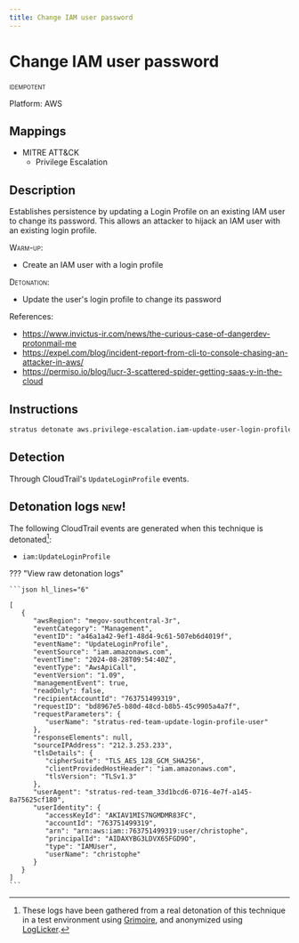 ```yaml
---
title: Change IAM user password
---
```


# Change IAM user password


 <span class="smallcaps w3-badge w3-blue w3-round w3-text-white" title="This attack technique can be detonated multiple times">idempotent</span> 

Platform: AWS

## Mappings

- MITRE ATT&CK
    - Privilege Escalation



## Description


Establishes persistence by updating a Login Profile on an existing IAM user to change its password. This allows an attacker to hijack 
an IAM user with an existing login profile.

<span style="font-variant: small-caps;">Warm-up</span>:

- Create an IAM user with a login profile

<span style="font-variant: small-caps;">Detonation</span>: 

- Update the user's login profile to change its password

References:

- https://www.invictus-ir.com/news/the-curious-case-of-dangerdev-protonmail-me
- https://expel.com/blog/incident-report-from-cli-to-console-chasing-an-attacker-in-aws/
- https://permiso.io/blog/lucr-3-scattered-spider-getting-saas-y-in-the-cloud


## Instructions

```bash title="Detonate with Stratus Red Team"
stratus detonate aws.privilege-escalation.iam-update-user-login-profile
```
## Detection


Through CloudTrail's <code>UpdateLoginProfile</code> events.



## Detonation logs <span class="smallcaps w3-badge w3-light-green w3-round w3-text-sand">new!</span>

The following CloudTrail events are generated when this technique is detonated[^1]:


- `iam:UpdateLoginProfile`


??? "View raw detonation logs"

    ```json hl_lines="6"

    [
	   {
	      "awsRegion": "megov-southcentral-3r",
	      "eventCategory": "Management",
	      "eventID": "a46a1a42-9ef1-48d4-9c61-507eb6d4019f",
	      "eventName": "UpdateLoginProfile",
	      "eventSource": "iam.amazonaws.com",
	      "eventTime": "2024-08-28T09:54:40Z",
	      "eventType": "AwsApiCall",
	      "eventVersion": "1.09",
	      "managementEvent": true,
	      "readOnly": false,
	      "recipientAccountId": "763751499319",
	      "requestID": "bd8967e5-b80d-48cd-b8b5-45c9905a4a7f",
	      "requestParameters": {
	         "userName": "stratus-red-team-update-login-profile-user"
	      },
	      "responseElements": null,
	      "sourceIPAddress": "212.3.253.233",
	      "tlsDetails": {
	         "cipherSuite": "TLS_AES_128_GCM_SHA256",
	         "clientProvidedHostHeader": "iam.amazonaws.com",
	         "tlsVersion": "TLSv1.3"
	      },
	      "userAgent": "stratus-red-team_33d1bcd6-0716-4e7f-a145-8a75625cf180",
	      "userIdentity": {
	         "accessKeyId": "AKIAV1MIS7NGMDMR83FC",
	         "accountId": "763751499319",
	         "arn": "arn:aws:iam::763751499319:user/christophe",
	         "principalId": "AIDAXYBG3LDVX65FGD9O",
	         "type": "IAMUser",
	         "userName": "christophe"
	      }
	   }
	]
    ```

[^1]: These logs have been gathered from a real detonation of this technique in a test environment using [Grimoire](https://github.com/DataDog/grimoire), and anonymized using [LogLicker](https://github.com/Permiso-io-tools/LogLicker).
